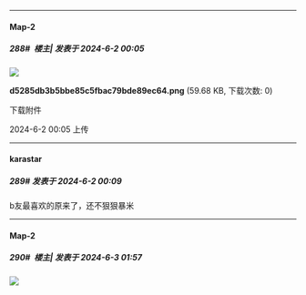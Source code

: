 ﻿
*****

####  Map-2  
##### 288#         楼主| 发表于 2024-6-2 00:05

<img src="https://img.saraba1st.com/forum/202406/02/000557zshk826obeehsv4s.png" referrerpolicy="no-referrer">

<strong>d5285db3b5bbe85c5fbac79bde89ec64.png</strong> (59.68 KB, 下载次数: 0)

下载附件

2024-6-2 00:05 上传

*****

####  karastar  
##### 289#       发表于 2024-6-2 00:09

b友最喜欢的原来了，还不狠狠暴米


*****

####  Map-2  
##### 290#         楼主| 发表于 2024-6-3 01:57

<img src="https://p.sda1.dev/17/5b5e5ab1caead60190b6f80a20693d1f/IMG_CMP_177156692.jpeg" referrerpolicy="no-referrer">

